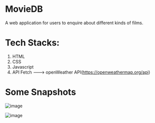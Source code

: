 # MovieDB
A web application for users to enquire about different kinds of films.

# Tech Stacks:
1. HTML
2. CSS
3. Javascript
4. API Fetch ---> openWeather API(https://openweathermap.org/api)

# Some Snapshots 

![image](https://user-images.githubusercontent.com/86275315/147063106-4fbe94dc-e855-4ac2-a16b-86f80b7bd10b.png)

![image](https://user-images.githubusercontent.com/86275315/147063801-a4afb42e-614b-4cb9-a88b-e1f8a43c642b.png)
